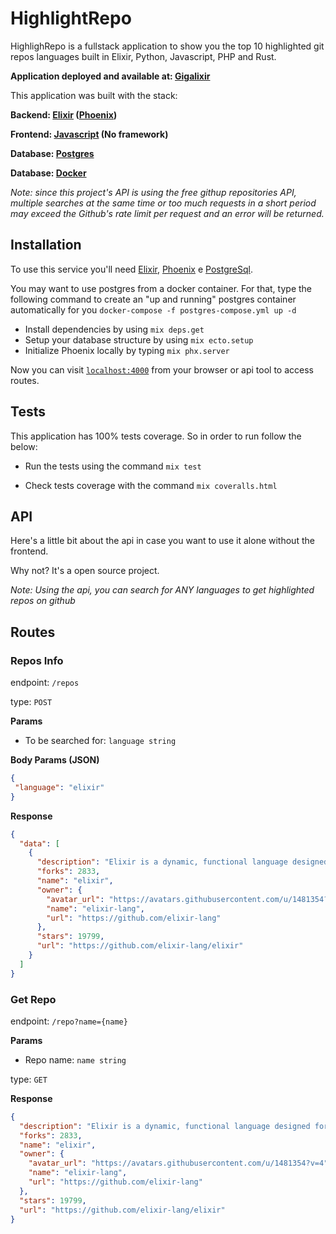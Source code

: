 # HighlightRepo

HighlighRepo is a fullstack application to show you the top 10 highlighted git repos 
languages built in Elixir, Python, Javascript, PHP and Rust.

**Application deployed and available at: [Gigalixir](https://highlight-repo.gigalixirapp.com/)** 

This application was built with the stack:

**Backend: [Elixir](https://elixir-lang.org) ([Phoenix](https://www.phoenixframework.org))**

**Frontend: [Javascript](https://developer.mozilla.org/pt-BR/docs/Web/JavaScript) (No framework)**

**Database: [Postgres](https://www.postgresql.org)**

**Database: [Docker](https://www.docker.com)**

*Note: since this project's API is using the free githup repositories API, multiple searches at the same time
or too much requests in a short period may exceed the Github's rate limit per request and an error will be returned.* 

## **Installation**

To use this service you'll need [Elixir](https://elixir-lang.org/install.html),
[Phoenix](https://hexdocs.pm/phoenix/installation.html) e [PostgreSql](https://www.postgresql.org/).

You may want to use postgres from a docker container. 
For that, type the following command to create an "up and running" postgres container automatically for you `docker-compose -f postgres-compose.yml up -d`

* Install dependencies by using `mix deps.get`
* Setup your database structure by using `mix ecto.setup`
* Initialize Phoenix locally by typing `mix phx.server`

Now you can visit [`localhost:4000`](http://localhost:4000) from your browser or api tool to access routes.

## **Tests**

This application has 100% tests coverage. So in order to run follow the below:

* Run the tests using the command `mix test`

* Check tests coverage with the command `mix coveralls.html`

## **API**

Here's a little bit about the api in case you want to use it alone without the frontend.

Why not? It's a open source project.

*Note: Using the api, you can search for ANY languages to get highlighted repos on github*

## **Routes**

### **Repos Info**

endpoint: `/repos`

type: `POST`

**Params**

* To be searched for: `language string`

**Body Params (JSON)**

```json
{
 "language": "elixir"
}
```

**Response**

```json
{
  "data": [
    {
      "description": "Elixir is a dynamic, functional language designed for building scalable and maintainable applications",
      "forks": 2833,
      "name": "elixir",
      "owner": {
        "avatar_url": "https://avatars.githubusercontent.com/u/1481354?v=4",
        "name": "elixir-lang",
        "url": "https://github.com/elixir-lang"
      },
      "stars": 19799,
      "url": "https://github.com/elixir-lang/elixir"
    }
  ]
}
```

### **Get Repo**

endpoint: `/repo?name={name}`

**Params**

* Repo name: `name string`

type: `GET`

**Response**

```json
{
  "description": "Elixir is a dynamic, functional language designed for building scalable and maintainable applications",
  "forks": 2833,
  "name": "elixir",
  "owner": {
    "avatar_url": "https://avatars.githubusercontent.com/u/1481354?v=4",
    "name": "elixir-lang",
    "url": "https://github.com/elixir-lang"
  },
  "stars": 19799,
  "url": "https://github.com/elixir-lang/elixir"
}
```